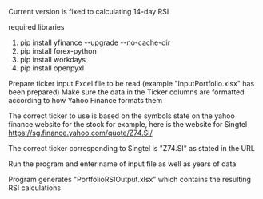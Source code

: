 Current version is fixed to calculating 14-day RSI

required libraries
1) pip install yfinance --upgrade --no-cache-dir
3) pip install forex-python
4) pip install workdays
5) pip install openpyxl

Prepare ticker input Excel file to be read (example "InputPortfolio.xlsx" has been prepared)
Make sure the data in the Ticker columns are formatted according to how Yahoo Finance formats them

The correct ticker to use is based on the symbols state on the yahoo finance website for the stock
for example, here is the website for Singtel https://sg.finance.yahoo.com/quote/Z74.SI/

The correct ticker corresponding to Singtel is "Z74.SI" as stated in the URL

Run the program and enter name of input file as well as years of data

Program generates "PortfolioRSIOutput.xlsx" which contains the resulting RSI calculations
